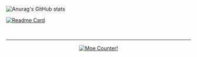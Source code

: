 
<!--
**Dia218/Dia218** is a ✨ _special_ ✨ repository because its `README.md` (this file) appears on your GitHub profile.

Here are some ideas to get you started:

- 🔭 I’m currently working on ...
- 🌱 I’m currently learning ...
- 👯 I’m looking to collaborate on ...
- 🤔 I’m looking for help with ...
- 💬 Ask me about ...
- 📫 How to reach me: ...
- 😄 Pronouns: ...
- ⚡ Fun fact: ...
-->

<!-- GitHub Readme Stats -->
<!-- 테마 1 -->
<!-- 깃허브 통계 -->
![Anurag's GitHub stats](https://github-readme-stats.vercel.app/api?username=Dia218&count_private=true&include_all_commits=true&show_icons=true&title_color=ffcc00&text_color=0088ff&icon_color=c792ea&bg_color=1a2540&hide_border=false)
<!-- 깃허브 저장소 핀 -->
[![Readme Card](https://github-readme-stats.vercel.app/api/pin/?username=Dia218&repo=agentmaster-financial-website&show_owner=false&title_color=d7b1f0&text_color=38f8ff&icon_color=ffcc00&bg_color=1a2540&hide_border=false)](https://github.com/dia218/agentmaster-financial-website)

<!-- 테마 2 -->
<!-- ![Anurag's GitHub stats](https://github-readme-stats.vercel.app/api?username=Dia218&count_private=true&include_all_commits=true&show_icons=true&title_color=ffcc00&text_color=0088ff&icon_color=c792ea&bg_color=15141b&border_color=61dafb&hide_border=false) -->
<!-- [![Readme Card](https://github-readme-stats.vercel.app/api/pin/?username=Dia218&repo=agentmaster-financial-website&show_owner=false&title_color=d7b1f0&text_color=38f8ff&icon_color=ffcc00&bg_color=15141b&border_color=61dafb&hide_border=false)](https://github.com/dia218/agentmaster-financial-website) -->

<!-- 파스텔 색상 -->
<!-- [![Readme Card](https://github-readme-stats.vercel.app/api/pin/?username=Dia218&repo=agentmaster-financial-website&show_owner=false&title_color=d7b1f0&text_color=FF79C6&icon_color=ffcc00&bg_color=292d3e&hide_border=true)](https://github.com/dia218/agentmaster-financial-website) -->
<!-- [![Readme Card](https://github-readme-stats.vercel.app/api/pin/?username=Dia218&repo=agentmaster-financial-website&show_owner=false&title_color=bcbcbc&text_color=94e2d5&icon_color=ffcc00&bg_color=23272E&hide_border=true)](https://github.com/dia218/agentmaster-financial-website) -->



<br>

---

<p align="center">
  <a href="https://count.getloli.com" target="_blank">
    <img alt="Moe Counter!" src="https://count.getloli.com/@dia_page_counter?name=dia_page_counter&theme=booru-yuyuyui&padding=3&offset=0&align=top&scale=1&pixelated=1&darkmode=auto">
  </a>
</p>

